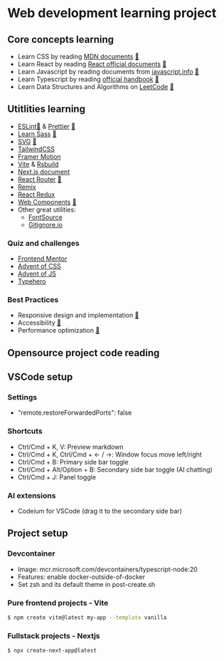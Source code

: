 # Web development learning project

## Core concepts learning

- Learn CSS by reading [MDN documents](https://developer.mozilla.org/en-US/docs/Web/CSS) [📔](core/css/MdnCSSNotes.md)
- Learn React by reading [React official documents](https://react.dev/learn) [📔](core/reactjs/react.dev/ReactLearn.md)
- Learn Javascript by reading documents from [javascript.info](https://javascript.info/) [📔](core/javascript/the-modern-javascript-tutorial/TMJT.md)
- Learn Typescript by reading [official handbook](https://www.typescriptlang.org/docs/handbook/intro.html) [📔](core/typescript/HandbookNotes.md)
- Learn Data Structures and Algorithms on [LeetCode](https://leetcode.com) [📔](core/dsa/Plan.md)

## Utitlities learning

- [ESLint](https://eslint.org/docs/latest/use/getting-started)[📔](utilities/eslint-prettier/EslintNotes.md) & [Prettier](https://prettier.io/docs/en/) [📔](utilities/eslint-prettier/PrettierNotes.md)
- [Learn Sass](https://sass-lang.com/guide/) [📔](utilities/sass/README.md)
- [SVG](https://developer.mozilla.org/en-US/docs/Web/SVG/Tutorial/Introduction) [📔](utilities/svg/README.md)
- [TailwindCSS](https://tailwindcss.com/docs/installation)
- [Framer Motion](https://www.framer.com/motion/)
- [Vite](https://vite.dev/guide/) & [Rsbuild](https://rsbuild.dev/)
- [Next.js document](https://nextjs.org/docs)
- [React Router](https://reactrouter.com/home) [📔](utilities/react-router/Notes.md)
- [Remix](https://remix.run/docs/en/main)
- [React Redux](https://react-redux.js.org/introduction/getting-started)
- [Web Components](https://developer.mozilla.org/en-US/docs/Web/Web_Components/) [📔](utilities/webcomponent/README.md)
- Other great utilities:
  - [FontSource](https://fontsource.org/)
  - [Gitignore.io](https://www.toptal.com/developers/gitignore)

### Quiz and challenges

- [Frontend Mentor](https://www.frontendmentor.io/)
- [Advent of CSS](https://www.adventofcss.com/)
- [Advent of JS](https://adventofjs.com/)
- [Typehero](https://typehero.dev/)

### Best Practices

- Responsive design and implementation [📔](best-practices/responsive/README.md)
- Accessibility [📔](best-practices/aria/README.md)
- Performance optimization [📔](best-practices/performance/README.md)

## Opensource project code reading

## VSCode setup

### Settings

- "remote.restoreForwardedPorts": false

### Shortcuts

- Ctrl/Cmd + K, V: Preview markdown
- Ctrl/Cmd + K, Ctrl/Cmd + &larr; / &rarr;: Window focus move left/right
- Ctrl/Cmd + B: Primary side bar toggle
- Ctrl/Cmd + Alt/Option + B: Secondary side bar toggle (AI chatting)
- Ctrl/Cmd + J: Panel toggle

### AI extensions

- Codeium for VSCode (drag it to the secondary side bar)

## Project setup

### Devcontainer

- Image: mcr.microsoft.com/devcontainers/typescript-node:20
- Features: enable docker-outside-of-docker
- Set zsh and its default theme in post-create.sh

### Pure frontend projects - Vite

```bash
$ npm create vite@latest my-app --template vanilla
```

### Fullstack projects - Nextjs

```bash
$ npx create-next-app@latest
```
